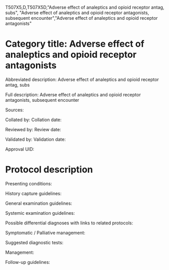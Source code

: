 T507X5,D,T507X5D,"Adverse effect of analeptics and opioid receptor antag, subs", "Adverse effect of analeptics and opioid receptor antagonists, subsequent encounter","Adverse effect of analeptics and opioid receptor antagonists"
# Category title: Adverse effect of analeptics and opioid receptor antagonists

Abbreviated description: Adverse effect of analeptics and opioid receptor antag, subs

Full description: Adverse effect of analeptics and opioid receptor antagonists, subsequent encounter

Sources:

Collated by:
Collation date:

Reviewed by:
Review date:

Validated by:
Validation date:

Approval UID:

# Protocol description

Presenting conditions:

History capture guidelines:

General examination guidelines:

Systemic examination guidelines:

Possible differential diagnoses with links to related protocols:

Symptomatic / Palliative management:

Suggested diagnostic tests:

Management:

Follow-up guidelines:
